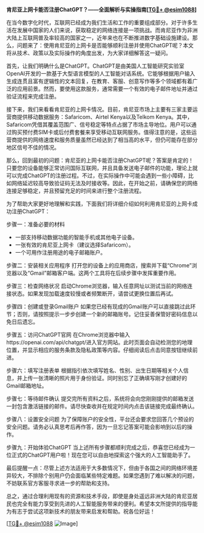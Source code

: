 **肯尼亚上网卡能否注册ChatGPT？——全面解析与实操指南[[TG💪+ @esim1088](https://t.me/s/esim1088)]**

在当今数字化时代，互联网已经成为我们生活和工作的重要组成部分。对于许多生活在发展中国家的人们来说，获取稳定的网络连接是一项挑战。而肯尼亚作为非洲大陆上互联网普及率较高的国家之一，近年来也在不断推进数字基础设施建设。那么，问题来了：使用肯尼亚的上网卡是否能够顺利注册并使用ChatGPT呢？本文将从技术、政策以及实际操作的角度出发，为大家详细解答这一疑问。

首先，让我们明确什么是ChatGPT。ChatGPT是由美国人工智能研究实验室OpenAI开发的一款基于大型语言模型的人工智能对话系统。它能够根据用户输入生成连贯且富有逻辑性的文本回复，在教育、客服、创意写作等多个领域都有着广泛的应用前景。然而，要使用这款服务，通常需要一个有效的电子邮件地址并通过验证流程来完成注册。

接下来，我们来看看肯尼亚的上网卡情况。目前，肯尼亚市场上主要有三家主要运营商提供移动数据服务：Safaricom、Airtel Kenya以及Telkom Kenya。其中，Safaricom凭借其覆盖范围广、信号稳定等特点占据了市场主导地位。用户可以通过购买预付费SIM卡或后付费套餐来享受移动互联网服务。值得注意的是，这些运营商提供的网络速度和服务质量虽然已经达到了相当高的水平，但仍可能存在部分地区信号不佳的情况。

那么，回到最初的问题：肯尼亚的上网卡能否注册ChatGPT呢？答案是肯定的！只要您的设备能够正常访问国际互联网，并且具备发送电子邮件的功能，理论上就可以完成ChatGPT的注册过程。不过，在实际操作中可能会遇到一些小障碍，比如网络延迟较高导致验证码无法及时接收等。因此，在开始之前，请确保您的网络连接足够稳定，并且预留充足的时间来进行整个注册流程。

为了帮助大家更好地理解和实践，下面我们将详细介绍如何利用肯尼亚的上网卡成功注册ChatGPT：

步骤一：准备必要的材料
- 一部支持移动数据功能的智能手机或其他电子设备。
- 一张有效的肯尼亚上网卡（建议选择Safaricom）。
- 一个可用作注册用途的电子邮箱账户。

步骤二：安装相关应用程序
打开您的设备上的应用商店，搜索并下载“Chrome”浏览器以及“Gmail”邮箱客户端。这两个工具将在后续步骤中发挥重要作用。

步骤三：检查网络状况
启动Chrome浏览器，输入任意网址以测试当前的网络连接状态。如果发现加载速度较慢或者频繁断开，请尝试更换位置后再试。

步骤四：创建或登录Gmail账户
如果您已经有现成的Gmail账户可以直接跳过此环节；否则，请按照提示一步步创建一个新的邮箱账号。记住妥善保管好密码信息以免日后遗忘。

步骤五：访问ChatGPT官网
在Chrome浏览器中输入https://openai.com/api/chatgpt/进入官方网站。此时页面会自动检测您的地理位置，并显示相应的服务条款及隐私政策等内容。仔细阅读后点击同意按钮继续前进。

步骤六：填写注册表单
根据指引依次填写姓名、性别、出生日期等相关个人信息，并上传一张清晰的照片用于身份验证。同时别忘了正确填写刚才创建好的Gmail邮箱地址。

步骤七：等待邮件确认
提交完所有资料之后，系统将会向您刚刚提供的邮箱发送一封包含激活链接的邮件。请尽快查收并在规定时间内点击该链接完成最终确认。

步骤八：设置安全问题
为了保障账户的安全性，平台还会要求您回答几个预设的安全问题。请务必认真思考后再作答，因为一旦忘记答案可能会影响到以后的操作。

步骤九：开始体验ChatGPT
当上述所有步骤都顺利完成之后，恭喜您已经成为一位正式的ChatGPT用户啦！现在您可以自由地探索这个强大的人工智能助手了。

最后提醒一点：尽管上述方法适用于大多数情况下，但由于各国之间的网络环境差异较大，不排除个别用户仍会面临某些特定难题。如果您遇到了难以解决的问题，不妨联系官方客服寻求进一步的帮助和支持。

总之，通过合理利用现有的资源和技术手段，即使是身处遥远非洲大陆的肯尼亚居民也完全有能力享受到先进的人工智能服务带来的便利。希望本文所提供的指导能为有志于尝试这项新技术的朋友带来启发和帮助。祝各位好运！

[[TG💪+ @esim1088](https://t.me/s/esim1088) ![Image](https://i.postimg.cc/4NQfJmqS/Snipaste-2025-05-13-00-14-12.png)]